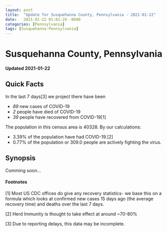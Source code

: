 ```yaml
---
layout: post
title:  "Update for Susquehanna County, Pennsylvania - 2021-01-22"
date:   2021-01-22 01:01:29 -0600
categories: [Pennsylvania]
tags: [Susquehanna-Pennsylvania]
---
```


# Susquehanna County, Pennsylvania
#### Updated 2021-01-22

## Quick Facts

In the last 7 days[3] we project there have been
- *89* new cases of COVID-19
- *2* people have died of COVID-19
- *39* people have recovered from COVID-19[1]

The population in this census area is 40328. By our calculations:
- 3.39% of the population have had COVID-19.[2]
- 0.77% of the population or 309.0 people are actively fighting the virus.

## Synopsis

Comming soon...


#### Footnotes

[1] Most US CDC offices do give any recovery statistics- we base this on a formula which looks at confirmed new cases
15 days ago (the average recovery time) and deaths over the last 7 days.

[2] Herd Immunity is thought to take effect at around ~70-80%

[3] Due to reporting delays, this data may be incomplete.
 
    
